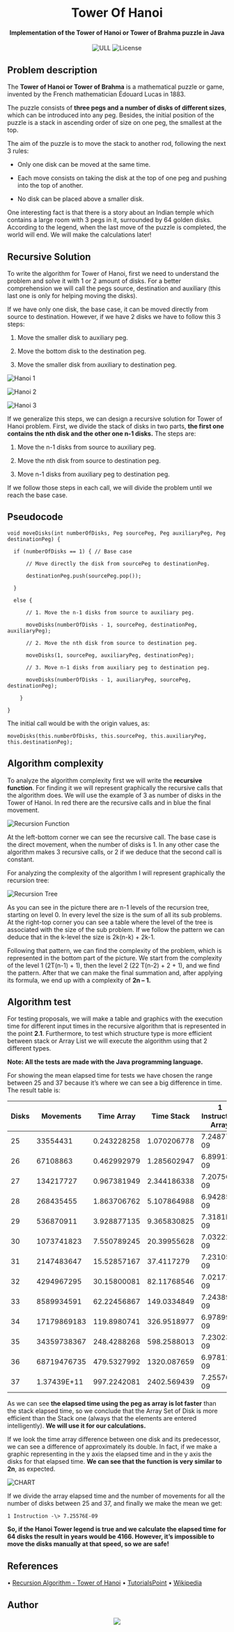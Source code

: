 <h1 align="center">Tower Of Hanoi</h1>
<h4 align="center">Implementation of the Tower of Hanoi or Tower of Brahma puzzle in Java</h4>

<p align="center">
  <img alt="ULL" src="https://img.shields.io/badge/University-La%20Laguna-%2354048c?style=flat-square" />  
  <img alt="License" src="https://img.shields.io/github/license/angeligareta/tower-of-hanoi?style=flat-square" />
</p>

## Problem description

The **Tower of Hanoi or Tower of Brahma** is a mathematical puzzle or game,
invented by the French mathematician Édouard Lucas in 1883.

The puzzle consists of **three pegs and a number of disks of different sizes**,
which can be introduced into any peg. Besides, the initial position of the
puzzle is a stack in ascending order of size on one peg, the smallest at the
top.

The aim of the puzzle is to move the stack to another rod, following the next 3
rules:

-   Only one disk can be moved at the same time.

-   Each move consists on taking the disk at the top of one peg and pushing into
    the top of another.

-   No disk can be placed above a smaller disk.

One interesting fact is that there is a story about an Indian temple which
contains a large room with 3 pegs in it, surrounded by 64 golden disks.
According to the legend, when the last move of the puzzle is completed, the
world will end. We will make the calculations later!

## Recursive Solution

To write the algorithm for Tower of Hanoi, first we need to understand the
problem and solve it with 1 or 2 amount of disks. For a better comprehension we
will call the pegs source, destination and auxiliary (this last one is only for
helping moving the disks).

If we have only one disk, the base case, it can be moved directly from source to
destination. However, if we have 2 disks we have to follow this 3 steps:

1.  Move the smaller disk to auxiliary peg.

2.  Move the bottom disk to the destination peg.

3.  Move the smaller disk from auxiliary to destination peg.

![Hanoi 1](docs/img/hanoi-1.jpg)

![Hanoi 2](docs/img/hanoi-2.jpg)

![Hanoi 3](docs/img/hanoi-3.jpg)

If we generalize this steps, we can design a recursive solution for Tower of
Hanoi problem. First, we divide the stack of disks in two parts, **the first one
contains the nth disk and the other one n-1 disks.** The steps are:

1.  Move the n-1 disks from source to auxiliary peg.

2.  Move the nth disk from source to destination peg.

3.  Move n-1 disks from auxiliary peg to destination peg.

If we follow those steps in each call, we will divide the problem until we reach
the base case.

## Pseudocode
```
void moveDisks(int numberOfDisks, Peg sourcePeg, Peg auxiliaryPeg, Peg destinationPeg) {

  if (numberOfDisks == 1) { // Base case

      // Move directly the disk from sourcePeg to destinationPeg.

      destinationPeg.push(sourcePeg.pop());

  }

  else {

      // 1. Move the n-1 disks from source to auxiliary peg.

      moveDisks(numberOfDisks - 1, sourcePeg, destinationPeg, auxiliaryPeg);

      // 2. Move the nth disk from source to destination peg.

      moveDisks(1, sourcePeg, auxiliaryPeg, destinationPeg);

      // 3. Move n-1 disks from auxiliary peg to destination peg.

      moveDisks(numberOfDisks - 1, auxiliaryPeg, sourcePeg, destinationPeg);

    }

}
```
The initial call would be with the origin values, as:
```
moveDisks(this.numberOfDisks, this.sourcePeg, this.auxiliaryPeg, this.destinationPeg);
```

## Algorithm complexity

To analyze the algorithm complexity first we will write the **recursive
function**. For finding it we will represent graphically the recursive calls
that the algorithm does. We will use the example of 3 as number of disks in the
Tower of Hanoi. In red there are the recursive calls and in blue the final
movement.

![Recursion Function](docs/img/recursion-function.jpg)

At the left-bottom corner we can see the recursive call. The base case is the
direct movement, when the number of disks is 1. In any other case the algorithm
makes 3 recursive calls, or 2 if we deduce that the second call is constant.

For analyzing the complexity of the algorithm I will represent graphically the
recursion tree:

![Recursion Tree](docs/img/recursion-tree.jpg)

As you can see in the picture there are n-1 levels of the recursion tree,
starting on level 0. In every level the size is the sum of all its sub problems.
At the right-top corner you can see a table where the level of the tree is
associated with the size of the sub problem. If we follow the pattern we can
deduce that in the k-level the size is 2k(n-k) + 2k-1.

Following that pattern, we can find the complexity of the problem, which is
represented in the bottom part of the picture. We start from the complexity of
the level 1 (2T(n-1) + 1), then the level 2 (22 T(n-2) + 2 + 1), and we find the
pattern. After that we can make the final summation and, after applying its
formula, we end up with a complexity of **2n – 1.**

## Algorithm test
For testing proposals, we will make a table and graphics with the execution time
for different input times in the recursive algorithm that is represented in the
point **2.1**. Furthermore, to test which structure type is more efficient
between stack or Array List we will execute the algorithm using that 2 different
types.

**Note: All the tests are made with the Java programming language.**

For showing the mean elapsed time for tests we have chosen the range between 25
and 37 because it’s where we can see a big difference in time. The result table
is:

| Disks | Movements   | Time Array  | Time Stack  | 1 Instruction Array | Approximated Time |
|-------|-------------|-------------|-------------|---------------------|-------------------|
| 25    | 33554431    | 0.243228258 | 1.070206778 | 7.24877E-09         | 0.238980811       |
| 26    | 67108863    | 0.462992979 | 1.285602947 | 6.89913E-09         | 0.477961629       |
| 27    | 134217727   | 0.967381949 | 2.344186338 | 7.20756E-09         | 0.955923264       |
| 28    | 268435455   | 1.863706762 | 5.107864988 | 6.94285E-09         | 1.911846536       |
| 29    | 536870911   | 3.928877135 | 9.365830825 | 7.3181E-09          | 3.823693079       |
| 30    | 1073741823  | 7.550789245 | 20.39955628 | 7.03222E-09         | 7.647386165       |
| 31    | 2147483647  | 15.52857167 | 37.4117279  | 7.23105E-09         | 15.29477234       |
| 32    | 4294967295  | 30.15800081 | 82.11768546 | 7.02171E-09         | 30.58954468       |
| 33    | 8589934591  | 62.22456867 | 149.0334849 | 7.24389E-09         | 61.17908937       |
| 34    | 17179869183 | 119.8980741 | 326.9518977 | 6.97899E-09         | 122.3581787       |
| 35    | 34359738367 | 248.4288268 | 598.2588013 | 7.23023E-09         | 244.7163575       |
| 36    | 68719476735 | 479.5327992 | 1320.087659 | 6.97812E-09         | 489.432715        |
| 37    | 1.37439E+11 | 997.2242081 | 2402.569439 | 7.25576E-09         | 978.86543         |

As we can see **the elapsed time using the peg as array is lot faster** than the
stack elapsed time, so we conclude that the Array Set of Disk is more efficient
than the Stack one (always that the elements are entered intelligently). **We
will use it for our calculations.**

If we look the time array difference between one disk and its predecessor, we
can see a difference of approximately its double. In fact, if we make a graphic
representing in the y axis the elapsed time and in the y axis the disks for that
elapsed time. **We can see that the function is very similar to 2n**, as
expected.

![CHART](docs/img/chart.jpg)

If we divide the array elapsed time and the number of movements for all the
number of disks between 25 and 37, and finally we make the mean we get:
```
1 Instruction -\> 7.25576E-09
```
**So, if the Hanoi Tower legend is true and we calculate the elapsed time for 64
disks the result in years would be 4166. However, it’s impossible to move the disks
manually at that speed, so we are safe!**

## References
•	[Recursion Algorithm - Tower of Hanoi](https://www.youtube.com/watch?v=5_6nsViVM00)
•	[TutorialsPoint](https://www.tutorialspoint.com/data_structures_algorithms/tower_of_hanoi.htm)
•	[Wikipedia](https://en.wikipedia.org/wiki/Tower_of_Hanoi)

## Author
<p align="center">
  <a href="https://angeligareta.com" alt="Angel Igareta" target="_blank">
    <img
      style="max-width: 420px"
      src="https://lh3.googleusercontent.com/d/1a8GtvbvSP-kPeUBbFue3xuYZIMffFvFW=w600"
    />
  </a>
</p>
